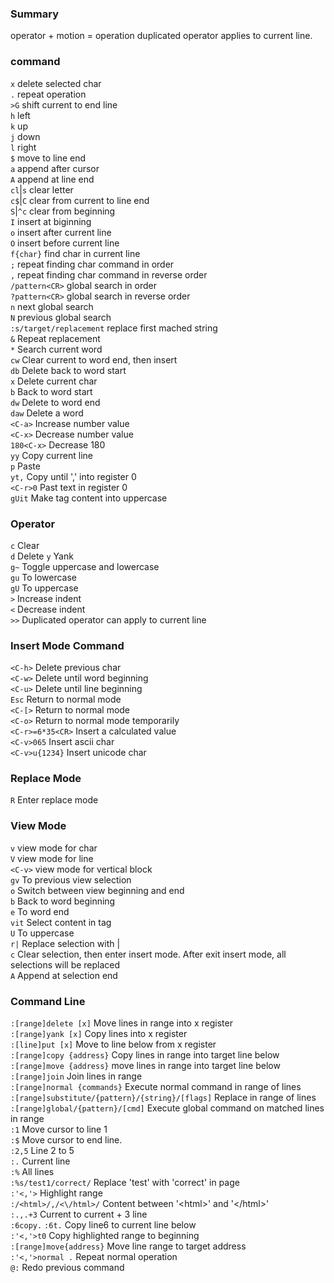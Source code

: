 ### Summary
operator + motion = operation
duplicated operator applies to current line.
### command
`x` delete selected char  
`.` repeat operation  
`>G` shift current to end line  
`h` left  
`k` up  
`j` down  
`l` right  
`$` move to line end  
`a` append after cursor  
`A` append at line end  
`cl`|`s` clear letter  
`c$`|`C` clear from current to line end  
`S`|`^c` clear from beginning  
`I` insert at biginning    
`o` insert after current line  
`O` insert before current line  
`f{char}` find char in current line  
`;` repeat finding char command in order   
`,` repeat finding char command in reverse order  
`/pattern<CR>` global search in order  
`?pattern<CR>` global search in reverse order   
`n` next global search  
`N` previous global search  
`:s/target/replacement` replace first mached string  
`&`  Repeat replacement  
`*`  Search current word   
`cw` Clear current to word end, then insert  
`db` Delete back to word start   
`x` Delete current char  
`b` Back to word start   
`dw` Delete to word end  
`daw` Delete a word  
`<C-a>` Increase number value  
`<C-x>` Decrease number value  
`180<C-x>` Decrease 180  
`yy` Copy current line  
`p` Paste  
`yt,` Copy until ',' into register 0  
`<C-r>0` Past text in register 0  
`gUit` Make tag content into uppercase  

### Operator
`c` Clear  
`d` Delete
`y` Yank  
`g~` Toggle uppercase and lowercase  
`gu` To lowercase  
`gU` To uppercase  
`>`  Increase indent  
`<`  Decrease indent  
`>>` Duplicated operator can apply to current line  

### Insert Mode Command
`<C-h>` Delete previous char  
`<C-w>` Delete until word beginning  
`<C-u>` Delete until line beginning  
`Esc` Return to normal mode  
`<C-[>` Return to normal mode  
`<C-o>` Return to normal mode temporarily  
`<C-r>=6*35<CR>` Insert a calculated value  
`<C-v>065` Insert ascii char  
`<C-v>u{1234}` Insert unicode char  

### Replace Mode
`R` Enter replace mode

### View Mode
`v` view mode for char  
`V` view mode for line  
`<C-v>` view mode for vertical block  
`gv` To previous view selection  
`o` Switch between view beginning and end  
`b` Back to word beginning  
`e` To word end  
`vit` Select content in tag  
`U` To uppercase  
`r|` Replace selection with |  
`c` Clear selection, then enter insert mode. After exit insert mode, all selections will be replaced   
`A` Append at selection end   


### Command Line
`:[range]delete [x]` Move lines in range into x register   
`:[range]yank [x]` Copy lines into x register   
`:[line]put [x]` Move to line below from x register  
`:[range]copy {address}` Copy lines in range into target line below   
`:[range]move {address}` move lines in range into target line below  
`:[range]join` Join lines in range  
`:[range]normal {commands}`  Execute normal command in range of lines   
`:[range]substitute/{pattern}/{string}/[flags]` Replace in range of lines  
`:[range]global/{pattern}/[cmd]` Execute global command on matched lines in range  
`:1` Move cursor to line 1  
`:$` Move cursor to end line.  
`:2,5` Line 2 to 5  
`:.` Current line  
`:%` All lines   
`:%s/test1/correct/` Replace 'test' with 'correct' in page  
`:'<,'>` Highlight range  
`:/<html>/,/<\/html>/`  Content between '\<html>' and '\</html>'  
`:.,.+3` Current to current + 3 line  
`:6copy.` `:6t.` Copy line6 to current line below  
`:'<,'>t0`  Copy highlighted range to beginning  
`:[range]move{address}` Move line range to target address   
`:'<,'>normal .` Repeat normal operation  
`@:`  Redo previous command  